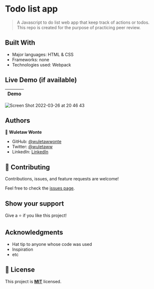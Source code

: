 # Todo list app

> A Javascript to do list web app that keep track of actions or todos. This repo is created for the purpose of practicing peer review.

## Built With

- Major languages: HTML & CSS
- Frameworks: none
- Technologies used: Webpack

## Live Demo (if available)
Demo |
:--------:|
![Screen Shot 2022-03-26 at 20 46 43](https://user-images.githubusercontent.com/12524453/160251935-f6bd915a-8746-420f-84dd-4e87092269a5.png)

## Authors

👤 **Wuletaw Wonte**

- GitHub: [@wuletawwonte](https://github.com/wuletawwonte)
- Twitter: [@wuletaww](https://twitter.com/wuletaww)
- LinkedIn: [LinkedIn](https://linkedin.com/in/wuletaw-wonte)

## 🤝 Contributing

Contributions, issues, and feature requests are welcome!

Feel free to check the [issues page](../../issues/).

## Show your support

Give a ⭐️ if you like this project!

## Acknowledgments

- Hat tip to anyone whose code was used
- Inspiration
- etc

## 📝 License

This project is **[MIT](./LICENSE.md)** licensed.
